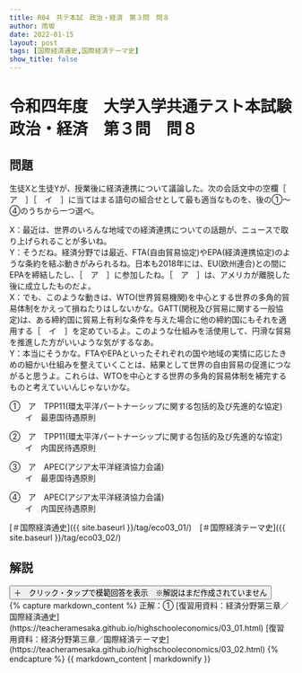 ```yaml
---
title: R04　共テ本試　政治・経済　第３問　問８
author: 雨坂
date: 2022-01-15
layout: post
tags: [国際経済通史,国際経済テーマ史]
show_title: false
---
```

  
# 令和四年度　大学入学共通テスト本試験　政治・経済　第３問　問８  
  
## 問題  
生徒Xと生徒Yが、授業後に経済連携について議論した。次の会話文中の空欄［　ア　］［　イ　］に当てはまる語句の組合せとして最も適当なものを、後の①～④のうちから一つ選べ。  
  
X：最近は、世界のいろんな地域での経済連携についての話題が、ニュースで取り上げられることが多いね。  
Y：そうだね。経済分野では最近、FTA(自由貿易協定)やEPA(経済連携協定)のような条約を結ぶ動きがみられるね。日本も2018年には、EU(欧州連合)との間にEPAを締結したし、［　ア　］に参加したね。［　ア　］は、アメリカが離脱した後に成立したものだよ。  
X：でも、このような動きは、WTO(世界貿易機関)を中心とする世界の多角的貿易体制をかえって損ねたりはしないかな。GATT(関税及び貿易に関する一般協定)は、ある締約国に貿易上有利な条件を与えた場合に他の締約国にもそれを適用する［　イ　］を定めているよ。このような仕組みを活使用して、円滑な貿易を推進した方がいいような気がするなあ。  
Y：本当にそうかな。FTAやEPAといったそれぞれの国や地域の実情に応じたきめの細かい仕組みを整えていくことは、結果として世界の自由貿易の促進につながると思うよ。これらは、WTOを中心とする世界の多角的貿易体制を補完するものと考えていいんじゃないかな。  
  
①　ア　TPP11(環太平洋パートナーシップに関する包括的及び先進的な協定)  
　　イ　最恵国待遇原則  
  
②　ア　TPP11(環太平洋パートナーシップに関する包括的及び先進的な協定)  
　　イ　内国民待遇原則  
  
③　ア　APEC(アジア太平洋経済協力会議)  
　　イ　最恵国待遇原則  
  
④　ア　APEC(アジア太平洋経済協力会議)  
　　イ　内国民待遇原則  
  
[＃国際経済通史]({{ site.baseurl }}/tag/eco03_01/)　[＃国際経済テーマ史]({{ site.baseurl }}/tag/eco03_02/)  
  
## 解説  
<div class="collapsible">
  <button class="collapsible-button">＋　クリック・タップで模範回答を表示　※解説はまだ作成されていません</button>
  <div class="collapsible-content">
    {% capture markdown_content %}
正解：①  
[復習用資料：経済分野第三章／国際経済通史](https://teacheramesaka.github.io/highschooleconomics/03_01.html)  
[復習用資料：経済分野第三章／国際経済テーマ史](https://teacheramesaka.github.io/highschooleconomics/03_02.html)  
    {% endcapture %}
    {{ markdown_content | markdownify }}
  </div>
</div>